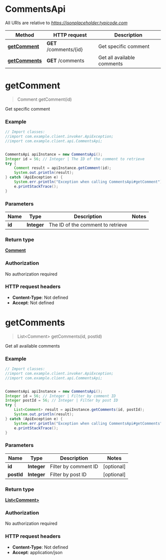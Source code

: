 # CommentsApi

All URIs are relative to *https://jsonplaceholder.typicode.com*

Method | HTTP request | Description
------------- | ------------- | -------------
[**getComment**](CommentsApi.md#getComment) | **GET** /comments/{id} | Get specific comment
[**getComments**](CommentsApi.md#getComments) | **GET** /comments | Get all available comments


<a name="getComment"></a>
# **getComment**
> Comment getComment(id)

Get specific comment

### Example
```java
// Import classes:
//import com.example.client.invoker.ApiException;
//import com.example.client.api.CommentsApi;


CommentsApi apiInstance = new CommentsApi();
Integer id = 56; // Integer | The ID of the comment to retrieve
try {
    Comment result = apiInstance.getComment(id);
    System.out.println(result);
} catch (ApiException e) {
    System.err.println("Exception when calling CommentsApi#getComment");
    e.printStackTrace();
}
```

### Parameters

Name | Type | Description  | Notes
------------- | ------------- | ------------- | -------------
 **id** | **Integer**| The ID of the comment to retrieve |

### Return type

[**Comment**](Comment.md)

### Authorization

No authorization required

### HTTP request headers

 - **Content-Type**: Not defined
 - **Accept**: Not defined

<a name="getComments"></a>
# **getComments**
> List&lt;Comment&gt; getComments(id, postId)

Get all available comments

### Example
```java
// Import classes:
//import com.example.client.invoker.ApiException;
//import com.example.client.api.CommentsApi;


CommentsApi apiInstance = new CommentsApi();
Integer id = 56; // Integer | Filter by comment ID
Integer postId = 56; // Integer | Filter by post ID
try {
    List<Comment> result = apiInstance.getComments(id, postId);
    System.out.println(result);
} catch (ApiException e) {
    System.err.println("Exception when calling CommentsApi#getComments");
    e.printStackTrace();
}
```

### Parameters

Name | Type | Description  | Notes
------------- | ------------- | ------------- | -------------
 **id** | **Integer**| Filter by comment ID | [optional]
 **postId** | **Integer**| Filter by post ID | [optional]

### Return type

[**List&lt;Comment&gt;**](Comment.md)

### Authorization

No authorization required

### HTTP request headers

 - **Content-Type**: Not defined
 - **Accept**: application/json

